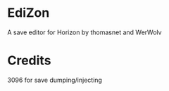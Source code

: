 # EdiZon
A save editor for Horizon by thomasnet and WerWolv

# Credits
3096 for save dumping/injecting